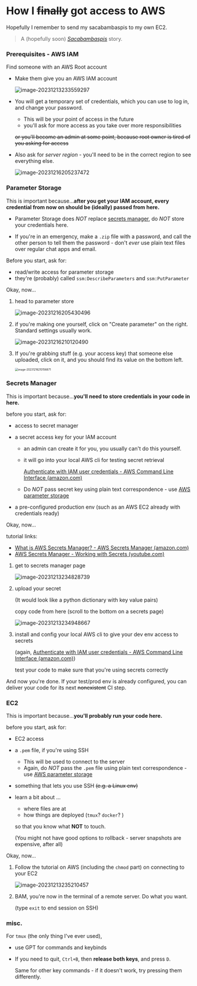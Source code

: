 # How I ~~finally~~ got access to AWS

Hopefully I remember to send my sacabambaspis to my own EC2.

>  A (hopefully soon) [*Sacabambaspis*](https://en.wikipedia.org/wiki/Sacabambaspis) story.

### Prerequisites - AWS IAM

Find someone with an AWS Root account

- Make them give you an AWS IAM account

  ![image-20231213233559297](aws_ec2_story.assets/image-20231213233559297.png)

- You will get a temporary set of credentials, which you can use to log in, and change your password.

  - This will be your point of access in the future
  - you'll ask for more access as you take over more responsibilities


  ~~or you'll become an admin at some point, because root owner is tired of you asking for access~~

- Also ask for *server region* - you'll need to be in the correct region to see everything else.

  ![image-20231216205237472](aws_ec2_story.assets/image-20231216205237472.png)

### Parameter Storage

This is important because...**after you get your IAM account, every credential from now on should be (ideally) passed from here.**

- Parameter Storage does *NOT* replace [secrets manager](#Secrets-Manager), do *NOT* store your credentials here.

- If you're in an emergency, make a `.zip` file with a password, and call the other person to tell them the password - don't *ever* use plain text files over regular chat apps and email.

Before you start, ask for:

- read/write access for parameter storage 
- they're (probably) called `ssm:DescribeParameters` and `ssm:PutParameter`

Okay, now...

1. head to parameter store

   ![image-20231216205430496](aws_ec2_story.assets/image-20231216205430496.png)

2. if you're making one yourself, click on "Create parameter" on the right. Standard settings usually work.

   ![image-20231216210120490](aws_ec2_story.assets/image-20231216210120490.png)

3. If you're grabbing stuff (e.g. your access key) that someone else uploaded, click on it, and you should find its value on the bottom left.

   <img src="aws_ec2_story.assets/image-20231216210156871.png" alt="image-20231216210156871" style="zoom:50%;" />

### Secrets Manager

This is important because...**you'll need to store credentials in your code in here.**

before you start, ask for:

- access to secret manager

- a secret access key for your IAM account 

  - an admin can create it for you, you usually can't do this yourself.

  - it will go into your local AWS cli for testing secret retrieval

    [Authenticate with IAM user credentials - AWS Command Line Interface (amazon.com)](https://docs.aws.amazon.com/cli/latest/userguide/cli-authentication-user.html)
    
  - Do *NOT* pass secret key using plain text correspondence - use  [AWS parameter storage](#Parameter-Storage)

- a pre-configured production env (such as an AWS EC2 already with credentials ready)

Okay, now...

tutorial links: 

- [What is AWS Secrets Manager? - AWS Secrets Manager (amazon.com)](https://docs.aws.amazon.com/secretsmanager/latest/userguide/intro.html)
- [AWS Secrets Manager - Working with Secrets (youtube.com)](https://www.youtube.com/watch?v=DjvlhrBRtXM)

1. get to secrets manager page

   ![image-20231213234828739](aws_ec2_story.assets/image-20231213234828739.png)

2. upload your secret

   (It would look like a python dictionary with key value pairs)

   copy code from here (scroll to the bottom on a secrets page)

   ![image-20231213234948667](aws_ec2_story.assets/image-20231213234948667.png)

3. install and config your local AWS cli to give your dev env access to secrets

   (again, [Authenticate with IAM user credentials - AWS Command Line Interface (amazon.com)](https://docs.aws.amazon.com/cli/latest/userguide/cli-authentication-user.html))

   test your code to make sure that you're using secrets correctly

And now you're done. If your test/prod env is already configured, you can deliver your code for its next ~~nonexistent~~ CI step.

### EC2

This is important because...**you'll probably run your code here.**

before you start, ask for:

- EC2 access

- a `.pem` file, if you're using SSH

  - This will be used to connect to the server
  - Again, do *NOT* pass the `.pem` file using plain text correspondence - use  [AWS parameter storage](#Parameter-Storage)

- something that lets you use SSH ~~(e.g. a Linux env)~~

- learn a bit about ...

  - where files are at
  - how things are deployed (`tmux`? `docker`? )

  so that you know what **NOT** to touch.

  (You might not have good options to rollback - server snapshots are expensive, after all)

Okay, now...

1. Follow the tutorial on AWS (including the `chmod` part) on connecting to your EC2

   ![image-20231213235210457](aws_ec2_story.assets/image-20231213235210457.png)

2. BAM, you're now in the terminal of a remote server. Do what you want.

   (type `exit` to end session on SSH)

### misc.

For `tmux` (the only thing I've ever used), 

- use GPT for commands and keybinds

- If you need to quit, `Ctrl+B`, then **release both keys**, and press `D`.

  Same for other key commands - if it doesn't work, try pressing them differently.